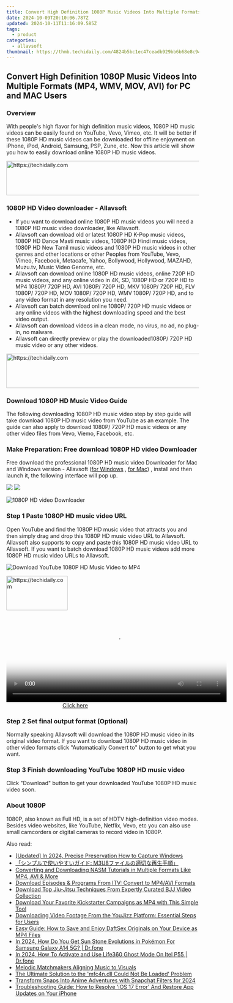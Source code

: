 ```yaml
---
title: Convert High Definition 1080P Music Videos Into Multiple Formats (MP4, WMV, MOV, AVI) for PC and MAC Users
date: 2024-10-09T20:10:06.787Z
updated: 2024-10-11T11:16:09.585Z
tags:
  - product
categories:
  - allavsoft
thumbnail: https://thmb.techidaily.com/4824b5bc1ec47ceadb929bb6b68e8c9454196f2de65b71eab7da2ab3371e3a0f.png
---
```


## Convert High Definition 1080P Music Videos Into Multiple Formats (MP4, WMV, MOV, AVI) for PC and MAC Users

### Overview

With people's high flavor for high definition music videos, 1080P HD music videos can be easily found on YouTube, Vevo, Vimeo, etc. It will be better if these 1080P HD music videos can be downloaded for offline enjoyment on iPhone, iPod, Android, Samsung, PSP, Zune, etc. Now this article will show you how to easily download online 1080P HD music videos.

<!-- affiliate ads begin -->
<a href="https://unicoeye.pxf.io/c/5597632/2134490/18498" target="_top" id="2134490">
  <img src="//a.impactradius-go.com/display-ad/18498-2134490" border="0" alt="https://techidaily.com" width="728" height="90"/>
</a>
<img height="0" width="0" src="https://unicoeye.pxf.io/i/5597632/2134490/18498" style="position:absolute;visibility:hidden;" border="0" />
<!-- affiliate ads end -->

### 1080P HD Video downloader - Allavsoft

* If you want to download online 1080P HD music videos you will need a 1080P HD music video downloader, like Allavsoft.
* Allavsoft can download old or latest 1080P HD K-Pop music videos, 1080P HD Dance Masti music videos, 1080P HD Hindi music videos, 1080P HD New Tamil music videos and 1080P HD music videos in other genres and other locations or other Peoples from YouTube, Vevo, Vimeo, Facebook, Metacafe, Yahoo, Bollywood, Hollywood, MAZAHD, Muzu.tv, Music Video Genome, etc.
* Allavsoft can download online 1080P HD music videos, online 720P HD music videos, and any online video in 4K, SD, 1080P HD or 720P HD to MP4 1080P/ 720P HD, AVI 1080P/ 720P HD, MKV 1080P/ 720P HD, FLV 1080P/ 720P HD, MOV 1080P/ 720P HD, WMV 1080P/ 720P HD, and to any video format in any resolution you need.
* Allavsoft can batch download online 1080P/ 720P HD music videos or any online videos with the highest downloading speed and the best video output.
* Allavsoft can download videos in a clean mode, no virus, no ad, no plug-in, no malware.
* Allavsoft can directly preview or play the downloaded1080P/ 720P HD music video or any other videos.

<!-- affiliate ads begin -->
<a href="https://appsumo.8odi.net/c/5597632/2118311/7443" target="_top" id="2118311">
  <img src="//a.impactradius-go.com/display-ad/7443-2118311" border="0" alt="https://techidaily.com" width="728" height="90"/>
</a>
<img height="0" width="0" src="https://appsumo.8odi.net/i/5597632/2118311/7443" style="position:absolute;visibility:hidden;" border="0" />
<!-- affiliate ads end -->

### Download 1080P HD Music Video Guide

The following downloading 1080P HD music video step by step guide will take download 1080P HD music video from YouTube as an example. The guide can also apply to download 1080P/ 720P HD music videos or any other video files from Vevo, Viemo, Facebook, etc.

### Make Preparation: Free download 1080P HD video Downloader

Free download the professional 1080P HD music video Downloader for Mac and Windows version - Allavsoft ([for Windows](https://tools.techidaily.com/allavsoft/products/) , [for Mac](https://tools.techidaily.com/allavsoft/products/)) , install and then launch it, the following interface will pop up.

[![](https://www.allavsoft.com/how-to/../images/how-to/free-download-win.jpg)](https://tools.techidaily.com/allavsoft/products/) [![](https://www.allavsoft.com/how-to/../images/how-to/free-download-mac.jpg)](https://tools.techidaily.com/allavsoft/products/)

![1080P HD video Downloader](https://www.allavsoft.com/how-to/../images/allavsoft/screen-shot-600.jpg)

### Step 1 Paste 1080P HD music video URL

Open YouTube and find the 1080P HD music video that attracts you and then simply drag and drop this 1080P HD music video URL to Allavsoft. Allavsoft also supports to copy and paste this 1080P HD music video URL to Allavsoft. If you want to batch download 1080P HD music videos add more 1080P HD music video URLs to Allavsoft.

![Download YouTube 1080P HD Music Video to MP4](https://www.allavsoft.com/how-to/../images/how-to/download-rtmp-video/download-rtmp-video.jpg)

<!-- affiliate ads begin -->
<a href="https://review-au.sjv.io/c/5597632/2098700/14409" target="_top" id="2098700">
  <img src="//a.impactradius-go.com/display-ad/14409-2098700" border="0" alt="https://techidaily.com" width="160" height="90"/>
</a>
<img height="0" width="0" src="https://review-au.sjv.io/i/5597632/2098700/14409" style="position:absolute;visibility:hidden;" border="0" />
<!-- affiliate ads end -->

<!-- affiliate ads begin -->
<span id="1982459">
					<video width="576" height="240" style="cursor:pointer"
           poster="//a.impactradius-go.com/display-clicktoplayimage/1982459.png"
           onclick="if(!this.playClicked){this.play();this.setAttribute('controls',true);this.playClicked=true;}">
	   <source src="//a.impactradius-go.com/display-ad/22993-1982459">
	   <img src="//a.impactradius-go.com/display-clicktoplayimage/1982459.png" style="border: none; height: 100%; width: 100%; object-fit: contain">
	</video>
	<div style="width:360px;text-align:center"><a href="javascript:window.open(decodeURIComponent('https%3A%2F%2Fhomestyler.sjv.io%2Fc%2F5597632%2F1982459%2F22993'), '_blank');void(0);">Click here</a></div>
</span>
<img height="0" width="0" src="https://imp.pxf.io/i/5597632/1982459/22993" style="position:absolute;visibility:hidden;" border="0" />
<!-- affiliate ads end -->

### Step 2 Set final output format (Optional)

Normally speaking Allavsoft will download the 1080P HD music video in its original video format. If you want to download 1080P HD music video in other video formats click "Automatically Convert to" button to get what you want.

### Step 3 Finish downloading YouTube 1080P HD music video

Click "Download" button to get your downloaded YouTube 1080P HD music video soon.

### About 1080P

1080P, also known as Full HD, is a set of HDTV high-definition video modes. Besides video websites, like YouTube, Netflix, Vevo, etc you can also use small camcorders or digital cameras to record video in 1080P.

<ins class="adsbygoogle"
     style="display:block"
     data-ad-format="autorelaxed"
     data-ad-client="ca-pub-7571918770474297"
     data-ad-slot="1223367746"></ins>

<ins class="adsbygoogle"
     style="display:block"
     data-ad-client="ca-pub-7571918770474297"
     data-ad-slot="8358498916"
     data-ad-format="auto"
     data-full-width-responsive="true"></ins>

<span class="atpl-alsoreadstyle">Also read:</span>
<div><ul>
<li><a href="https://visual-screen-recording.techidaily.com/updated-in-2024-precise-preservation-how-to-capture-windows/"><u>[Updated] In 2024, Precise Preservation How to Capture Windows</u></a></li>
<li><a href="https://solve-latest.techidaily.com/1726029383128-m3u8/"><u>「シンプルで使いやすいガイド: M3U8ファイルの適切な再生手順」</u></a></li>
<li><a href="https://win-news.techidaily.com/converting-and-downloading-nasm-tutorials-in-multiple-formats-like-mp4-avi-and-more/"><u>Converting and Downloading NASM Tutorials in Multiple Formats Like MP4, AVI & More</u></a></li>
<li><a href="https://win-news.techidaily.com/download-episodes-and-programs-from-itv-convert-to-mp4avi-formats/"><u>Download Episodes & Programs From ITV: Convert to MP4/AVI Formats</u></a></li>
<li><a href="https://win-news.techidaily.com/download-top-jiu-jitsu-techniques-from-expertly-curated-bjj-video-collection/"><u>Download Top Jiu-Jitsu Techniques From Expertly Curated BJJ Video Collection</u></a></li>
<li><a href="https://win-news.techidaily.com/download-your-favorite-kickstarter-campaigns-as-mp4-with-this-simple-tool/"><u>Download Your Favorite Kickstarter Campaigns as MP4 with This Simple Tool</u></a></li>
<li><a href="https://win-news.techidaily.com/downloading-video-footage-from-the-youjizz-platform-essential-steps-for-users/"><u>Downloading Video Footage From the YouJizz Platform: Essential Steps for Users</u></a></li>
<li><a href="https://win-news.techidaily.com/easy-guide-how-to-save-and-enjoy-daftsex-originals-on-your-device-as-mp4-files/"><u>Easy Guide: How to Save and Enjoy DaftSex Originals on Your Device as MP4 Files</u></a></li>
<li><a href="https://change-location.techidaily.com/in-2024-how-do-you-get-sun-stone-evolutions-in-pokemon-for-samsung-galaxy-a14-5g-drfone-by-drfone-virtual-android/"><u>In 2024, How Do You Get Sun Stone Evolutions in Pokémon For Samsung Galaxy A14 5G? | Dr.fone</u></a></li>
<li><a href="https://location-social.techidaily.com/in-2024-how-to-activate-and-use-life360-ghost-mode-on-itel-p55-drfone-by-drfone-virtual-android/"><u>In 2024, How To Activate and Use Life360 Ghost Mode On Itel P55 | Dr.fone</u></a></li>
<li><a href="https://extra-information.techidaily.com/melodic-matchmakers-aligning-music-to-visuals/"><u>Melodic Matchmakers Aligning Music to Visuals</u></a></li>
<li><a href="https://tech-renaissance.techidaily.com/the-ultimate-solution-to-the-mfc4ndll-could-not-be-loaded-problem/"><u>The Ultimate Solution to the 'mfc4n.dll Could Not Be Loaded' Problem</u></a></li>
<li><a href="https://snapchat-videos.techidaily.com/transform-snaps-into-anime-adventures-with-snapchat-filters-for-2024/"><u>Transform Snaps Into Anime Adventures with Snapchat Filters for 2024</u></a></li>
<li><a href="https://vp-tips.techidaily.com/troubleshooting-guide-how-to-resolve-ios-17-error-and-restore-app-updates-on-your-iphone/"><u>Troubleshooting Guide: How to Resolve 'iOS 17 Error' And Restore App Updates on Your iPhone</u></a></li>
</ul></div>

